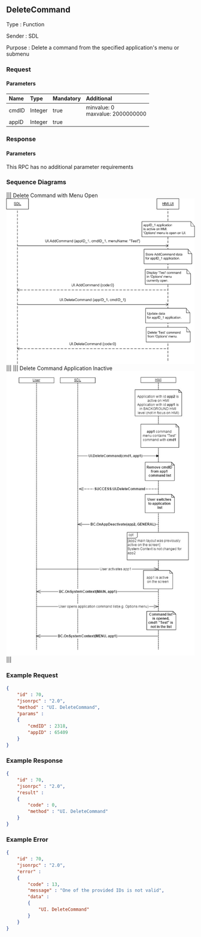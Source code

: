 ## DeleteCommand

Type
: Function

Sender
: SDL

Purpose
: Delete a command from the specified application's menu or submenu

### Request

#### Parameters

|Name|Type|Mandatory|Additional|
|:---|:---|:--------|:---------|
|cmdID|Integer|true|minvalue: 0<br>maxvalue: 2000000000|
|appID|Integer|true||

### Response

#### Parameters

This RPC has no additional parameter requirements

### Sequence Diagrams
|||
Delete Command with Menu Open
![DeleteCommand](./assets/DeleteCommandMenuOpen.png)
|||
|||
Delete Command Application Inactive
![DeleteCommand](./assets/DeleteCommandAppInactive.png)
|||

### Example Request

```json
{
	"id" : 70,
	"jsonrpc" : "2.0",
	"method" : "UI. DeleteCommand",
	"params" :
	{
		"cmdID" : 2318,
		"appID" : 65409
	}
}
```
### Example Response

```json
{
	"id" : 70,
	"jsonrpc" : "2.0",
	"result" :
	{
		"code" : 0,
		"method" : "UI. DeleteCommand"
	}
}
```

### Example Error

```json
{
	"id" : 70,
	"jsonrpc" : "2.0",
	"error" :
	{
		"code" : 13,
		"message" : "One of the provided IDs is not valid",
		"data" :
		{
			"UI. DeleteCommand"
		}
	}
}
```
